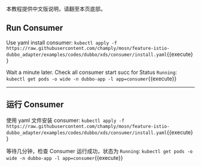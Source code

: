 本教程提供中文版说明，请翻至本页底部。

## Run Consumer

Use yaml install consumer: `kubectl apply -f https://raw.githubusercontent.com/champly/mosn/feature-istio-dubbo_adapter/examples/codes/dubbo/xds/consumer/install.yaml`{{execute}}

Wait a minute later. Check all consumer start succ for Status `Running`: `kubectl get pods -o wide -n dubbo-app -l app=consumer`{{execute}}

---

## 运行 Consumer

使用 yaml 文件安装 consumer: `kubectl apply -f https://raw.githubusercontent.com/champly/mosn/feature-istio-dubbo_adapter/examples/codes/dubbo/xds/consumer/install.yaml`{{execute}}

等待几分钟，检查 Consumer 运行成功，状态为 `Running`: `kubectl get pods -o wide -n dubbo-app -l app=consumer`{{execute}}
